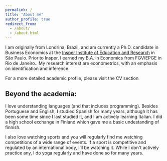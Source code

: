 ```yaml
---
permalink: /
title: "About me"
author_profile: true
redirect_from: 
  - /about/
  - /about.html
---
```


I am originally from Londrina, Brazil, and am currently a Ph.D. candidate in Business Economics at the <u><a href="https://www.insper.edu.br/en/">Insper Institute of Education and Research</a></u> in São Paulo. Prior to Insper, I earned my B.A. in Economics from FGV/EPGE in Rio de Janeiro.. My research interest are econometrics, with an emphasis on identification and inference.

For a more detailed academic profile, please visit the CV section

Beyond the academia:
-------------------
I love understanding languages (and that includes programming). Besides Portuguese and English, I studied Spanish for many years, although it has been some time since I last studied it, and I am actively learning Italian. I did a high school exchange in Finland which gave me a basic undestanding of finnish.

I also love watching sports and you will regularly find me watching competitions of a wide range of events. If a sport is competitive and regulated by an international body, I’ll be watching it. While I don't actively practice any, I do yoga regularly and have done so for many years.
